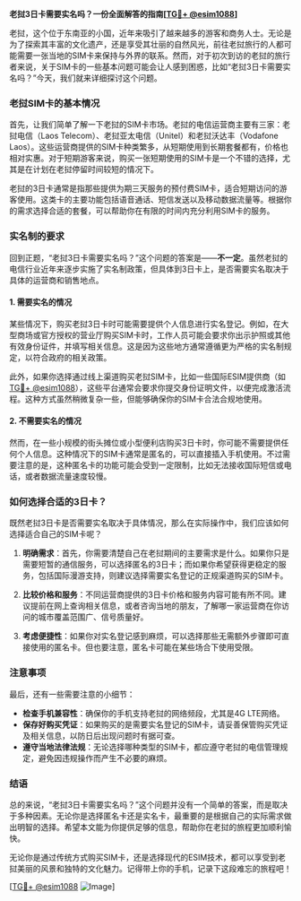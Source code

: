 **老挝3日卡需要实名吗？一份全面解答的指南[[TG💪+ @esim1088](https://t.me/s/esim1088)]**

老挝，这个位于东南亚的小国，近年来吸引了越来越多的游客和商务人士。无论是为了探索其丰富的文化遗产，还是享受其壮丽的自然风光，前往老挝旅行的人都可能需要一张当地的SIM卡来保持与外界的联系。然而，对于初次到访的老挝的旅行者来说，关于SIM卡的一些基本问题可能会让人感到困惑，比如“老挝3日卡需要实名吗？”今天，我们就来详细探讨这个问题。

### 老挝SIM卡的基本情况

首先，让我们简单了解一下老挝的SIM卡市场。老挝的电信运营商主要有三家：老挝电信（Laos Telecom）、老挝亚太电信（Unitel）和老挝沃达丰（Vodafone Laos）。这些运营商提供的SIM卡种类繁多，从短期使用到长期套餐都有，价格也相对实惠。对于短期游客来说，购买一张短期使用的SIM卡是一个不错的选择，尤其是在计划在老挝停留时间较短的情况下。

老挝的3日卡通常是指那些提供为期三天服务的预付费SIM卡，适合短期访问的游客使用。这类卡的主要功能包括语音通话、短信发送以及移动数据流量等。根据你的需求选择合适的套餐，可以帮助你在有限的时间内充分利用SIM卡的服务。

### 实名制的要求

回到正题，“老挝3日卡需要实名吗？”这个问题的答案是——**不一定**。虽然老挝的电信行业近年来逐步实施了实名制政策，但具体到3日卡上，是否需要实名取决于具体的运营商和销售地点。

#### 1. 需要实名的情况

某些情况下，购买老挝3日卡时可能需要提供个人信息进行实名登记。例如，在大型商场或官方授权的营业厅购买SIM卡时，工作人员可能会要求你出示护照或其他有效身份证件，并填写相关信息。这是因为这些地方通常遵循更为严格的实名制规定，以符合政府的相关政策。

此外，如果你选择通过线上渠道购买老挝SIM卡，比如一些国际ESIM提供商（如[TG💪+ @esim1088](https://t.me/s/esim1088)），这些平台通常会要求你提交身份证明文件，以便完成激活流程。这种方式虽然稍微复杂一些，但能够确保你的SIM卡合法合规地使用。

#### 2. 不需要实名的情况

然而，在一些小规模的街头摊位或小型便利店购买3日卡时，你可能不需要提供任何个人信息。这种情况下的SIM卡通常是匿名的，可以直接插入手机使用。不过需要注意的是，这种匿名卡的功能可能会受到一定限制，比如无法接收国际短信或电话，或者数据流量速度较慢。

### 如何选择合适的3日卡？

既然老挝3日卡是否需要实名取决于具体情况，那么在实际操作中，我们应该如何选择适合自己的SIM卡呢？

1. **明确需求**：首先，你需要清楚自己在老挝期间的主要需求是什么。如果你只是需要短暂的通信服务，可以选择匿名的3日卡；而如果你希望获得更稳定的服务，包括国际漫游支持，则建议选择需要实名登记的正规渠道购买的SIM卡。

2. **比较价格和服务**：不同运营商提供的3日卡价格和服务内容可能有所不同。建议提前在网上查询相关信息，或者咨询当地的朋友，了解哪一家运营商在你访问的城市覆盖范围广、信号质量好。

3. **考虑便捷性**：如果你对实名登记感到麻烦，可以选择那些无需额外步骤即可直接使用的匿名卡。但也要注意，匿名卡可能在某些场合下使用受限。

### 注意事项

最后，还有一些需要注意的小细节：

- **检查手机兼容性**：确保你的手机支持老挝的网络频段，尤其是4G LTE网络。
- **保存好购买凭证**：如果购买的是需要实名登记的SIM卡，请妥善保管购买凭证及相关信息，以防日后出现问题时有据可查。
- **遵守当地法律法规**：无论选择哪种类型的SIM卡，都应遵守老挝的电信管理规定，避免因违规操作而产生不必要的麻烦。

### 结语

总的来说，“老挝3日卡需要实名吗？”这个问题并没有一个简单的答案，而是取决于多种因素。无论你是选择匿名卡还是实名卡，最重要的是根据自己的实际需求做出明智的选择。希望本文能为你提供足够的信息，帮助你在老挝的旅程更加顺利愉快。

无论你是通过传统方式购买SIM卡，还是选择现代的ESIM技术，都可以享受到老挝美丽的风景和独特的文化魅力。记得带上你的手机，记录下这段难忘的旅程吧！

[[TG💪+ @esim1088](https://t.me/s/esim1088) ![Image](https://i.postimg.cc/4NQfJmqS/Snipaste-2025-05-13-00-14-12.png)]